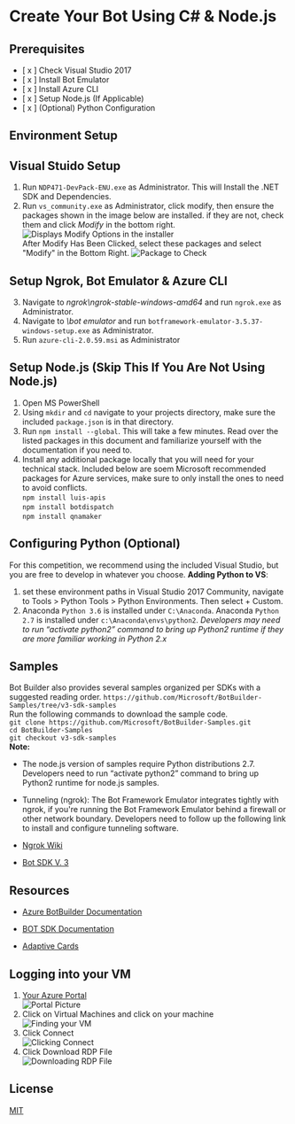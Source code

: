 # Create Your Bot Using C# & Node.js
## Prerequisites
- [ x ] Check Visual Studio 2017
- [ x ] Install Bot Emulator
- [ x ] Install Azure CLI
- [ x ] Setup Node.js (If Applicable)
- [ x ] (Optional) Python Configuration
## Environment Setup
## Visual Stuido Setup
1. Run `NDP471-DevPack-ENU.exe` as Administrator. This will Install the .NET SDK and Dependencies. 
2. Run `vs_community.exe` as Administrator, click modify, then ensure the packages shown in the image below are installed. if they are not, check them and click *Modify* in the bottom right.  
![Displays Modify Options in the installer](https://i.imgur.com/DVESxBn.jpg)  
After Modify Has Been Clicked, select these packages and select "Modify" in the Bottom Right. 
![Package to Check](https://i.imgur.com/AZ6lw1a.jpg)  
## Setup Ngrok, Bot Emulator & Azure CLI
3. Navigate to *ngrok\ngrok-stable-windows-amd64* and run `ngrok.exe` as Administrator.  
4. Navigate to *\bot emulator* and run `botframework-emulator-3.5.37-windows-setup.exe` as Administrator.  
5. Run `azure-cli-2.0.59.msi` as Administrator

## Setup Node.js (Skip This If You Are Not Using Node.js)
1. Open MS PowerShell
2. Using `mkdir` and `cd` navigate to your projects directory, make sure the included `package.json` is in that directory.
3. Run `npm install --global`. This will take a few minutes. Read over the listed packages in this document and familiarize yourself with the documentation if you need to. 
4. Install any additional package locally that you will need for your technical stack. Included below are soem Microsoft recommended packages for Azure services, make sure to only install the ones to need to avoid conflicts.  
`npm install luis-apis`  
`npm install botdispatch`	
`npm install qnamaker`   
  
## Configuring Python (Optional)
For this competition, we recommend using the included Visual Studio, but you are free to develop in whatever you choose. 
**Adding Python to VS**:  
1. set these environment paths in Visual Studio 2017 Community, navigate to Tools > Python Tools > Python Environments. Then select + Custom.
2. Anaconda `Python 3.6` is installed under `C:\Anaconda`. Anaconda `Python 2.7` is installed under `c:\Anaconda\envs\python2`. 
*Developers may need to run “activate python2” command to bring up  Python2 runtime if they are more familiar working in Python 2.x*

## Samples
Bot Builder also provides several samples organized per SDKs with a suggested reading order.
`https://github.com/Microsoft/BotBuilder-Samples/tree/v3-sdk-samples`  
Run the following commands to download the sample code.  
`git clone https://github.com/Microsoft/BotBuilder-Samples.git`  
`cd BotBuilder-Samples`  
`git checkout v3-sdk-samples`  
**Note:**  
- The node.js version of samples require Python distributions 2.7. Developers need to run “activate python2” command to bring up  Python2 runtime for node.js samples.

- Tunneling (ngrok): The Bot Framework Emulator integrates tightly with ngrok, if you're running the Bot Framework Emulator behind a firewall or other network boundary. Developers need to follow up the following link to install and configure tunneling software.

- [Ngrok Wiki](https://github.com/Microsoft/BotFramework-Emulator/wiki/Tunneling-%28ngrok%29 "Ngrok Wiki")
- [Bot SDK V. 3](https://docs.microsoft.com/en-us/azure/bot-service/?view=azure-bot-service-3.0)

## Resources
 
- [Azure BotBuilder Documentation](https://github.com/Microsoft/BotBuilder-V3)

- [BOT SDK Documentation](https://docs.microsoft.com/en-us/dotnet/api/?view=botbuilder-dotnet-3.0)

- [Adaptive Cards](https://adaptivecards.io/)

## Logging into your VM
1. [Your Azure Portal](portal.azure.com)  
![Portal Picture](https://i.imgur.com/pOnm1md.jpg)  
2. Click on Virtual Machines and click on your machine  
![Finding your VM](https://i.imgur.com/LEbPizf.jpg)  
3. Click Connect  
![Clicking Connect](https://i.imgur.com/BVMM8sn.jpg) 
4. Click Download RDP File  
![Downloading RDP File](https://i.imgur.com/dXbxW9A.jpg)



## License
[MIT](https://choosealicense.com/licenses/mit/)
